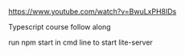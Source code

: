 https://www.youtube.com/watch?v=BwuLxPH8IDs

Typescript course follow along


run npm start in cmd line to start lite-server